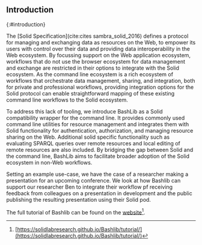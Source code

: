 ## Introduction
{:#introduction}

<!-- * Integrating Solid in workflows requires intensive knowledge of libraries and programming languages. -->
<!-- * Where BASH allows for straightforward integration in existing workflows, Solid has little tooling to support this. -->
<!-- * We present BashLib as a Solid authentication wrapper for common BASH functionality and Solid-specific additions -->
<!-- * Goal to enable CLI flows to integrate Solid in their workflow -->

The [Solid Specification](cite:cites sambra_solid_2016) defines a protocol for
managing and exchanging data as resources on the Web, to empower its users 
with control over their data and providing data interoperability in the Web ecosystem.
By focussing support on the Web application ecosystem, workflows that do not use the 
browser ecosystem for data management and exchange are restricted in their options to integrate
with the Solid ecosystem.
As the command line ecosystem is a rich ecosystem of workflows that orchestrate 
data management, sharing, and integration, both for private and professional workflows,
providing integration options for the Solid protocol can enable straightforward
mapping of these existing command line workflows to the Solid ecosystem.

To address this lack of tooling, we introduce BashLib as a Solid compatibility wrapper
for the command line. It provides commonly used command line utilities for resource management 
and integrates them with Solid functionality for authentication, authorization, and managing 
resource sharing on the Web. Additional solid specific functionality such as evaluating
SPARQL queries over remote resources and local editing of remote resources are also included.
By bridging the gap between Solid and the command line, 
BashLib aims to facilitate broader adoption 
of the Solid ecosystem in non-Web workflows.

Setting an example use-case, we have the case of a researcher making a presentation
for an upcoming conference. We look at how Bashlib can support our researcher Ben 
to integrate their workflow pf receiving feedback from colleagues on a presentation 
in development and the public publishing the resulting presentation using their Solid pod.

The full tutorial of Bashlib can be found on the [website](https://solidlabresearch.github.io/Bashlib/tutorial/)[^tutorial].

[^tutorial]: [https://solidlabresearch.github.io/Bashlib/tutorial/](https://solidlabresearch.github.io/Bashlib/tutorial/)